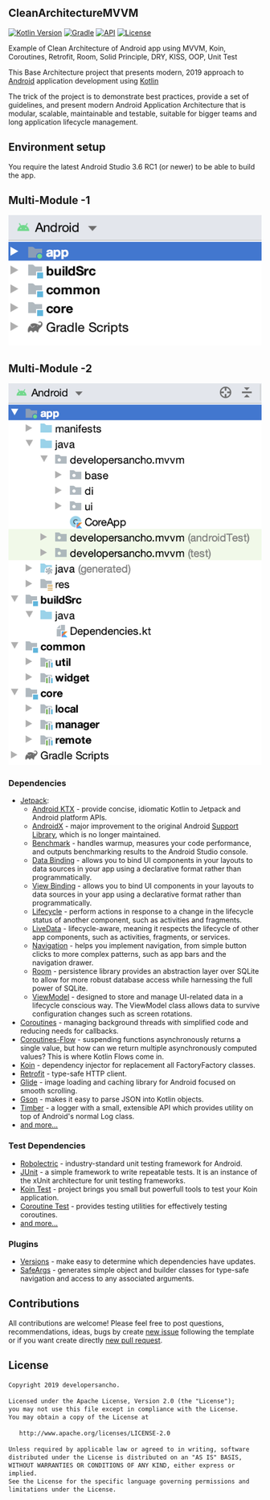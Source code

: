## CleanArchitectureMVVM
[![Kotlin Version](https://img.shields.io/badge/kotlin-1.3.61-blue.svg)](http://kotlinlang.org/)
[![Gradle](https://lv.binarybabel.org/catalog-api/gradle/latest.svg)](https://lv.binarybabel.org/catalog/gradle/latest)
[![API](https://img.shields.io/badge/API-19%2B-blue.svg?style=flat)](https://android-arsenal.com/api?level=21)
[![License](https://img.shields.io/badge/License-Apache%202.0-lightgrey.svg)](http://www.apache.org/licenses/LICENSE-2.0)

Example of Clean Architecture of Android app using MVVM, Koin, Coroutines, Retrofit, Room, Solid Principle, DRY, KISS, OOP, Unit Test

This Base Architecture project that presents modern, 2019 approach to [Android](https://www.android.com/) application development 
using [Kotlin](https://kotlinlang.org/)

The trick of the project is to demonstrate best practices, provide a set of guidelines, and present modern Android Application Architecture 
that is modular, scalable, maintainable and testable, suitable for bigger teams and long application lifecycle management.

## Environment setup
You require the latest Android Studio 3.6 RC1 (or newer) to be able to build the app.

## Multi-Module -1
![Module Structure](screenshots/module-1.png "Multi-Module 1")

## Multi-Module -2
![Module Structure](screenshots/module-2.png "Multi-Module 2")

### Dependencies

-   [Jetpack](https://developer.android.com/jetpack):
    -   [Android KTX](https://developer.android.com/kotlin/ktx.html) - provide concise, idiomatic Kotlin to Jetpack and Android platform APIs.
    -   [AndroidX](https://developer.android.com/jetpack/androidx) - major improvement to the original Android [Support Library](https://developer.android.com/topic/libraries/support-library/index), which is no longer maintained.
    -   [Benchmark](https://developer.android.com/studio/profile/benchmark.html) - handles warmup, measures your code performance, and outputs benchmarking results to the Android Studio console.
    -   [Data Binding](https://developer.android.com/topic/libraries/data-binding/) - allows you to bind UI components in your layouts to data sources in your app using a declarative format rather than programmatically.
    -   [View Binding](https://developer.android.com/topic/libraries/view-binding/) - allows you to bind UI components in your layouts to data sources in your app using a declarative format rather than programmatically.
    -   [Lifecycle](https://developer.android.com/topic/libraries/architecture/lifecycle) - perform actions in response to a change in the lifecycle status of another component, such as activities and fragments.
    -   [LiveData](https://developer.android.com/topic/libraries/architecture/livedata) - lifecycle-aware, meaning it respects the lifecycle of other app components, such as activities, fragments, or services.
    -   [Navigation](https://developer.android.com/guide/navigation/) - helps you implement navigation, from simple button clicks to more complex patterns, such as app bars and the navigation drawer.
    -   [Room](https://developer.android.com/topic/libraries/architecture/room) - persistence library provides an abstraction layer over SQLite to allow for more robust database access while harnessing the full power of SQLite.
    -   [ViewModel](https://developer.android.com/topic/libraries/architecture/viewmodel) - designed to store and manage UI-related data in a lifecycle conscious way. The ViewModel class allows data to survive configuration changes such as screen rotations.
-   [Coroutines](https://kotlinlang.org/docs/reference/coroutines-overview.html) - managing background threads with simplified code and reducing needs for callbacks.
-   [Coroutines-Flow](https://kotlinlang.org/docs/reference/coroutines/flow.html) - suspending functions asynchronously returns a single value, but how can we return multiple asynchronously computed values? This is where Kotlin Flows come in.
-   [Koin](https://insert-koin.io/) - dependency injector for replacement all FactoryFactory classes.
-   [Retrofit](https://square.github.io/retrofit/) - type-safe HTTP client.
-   [Glide](https://github.com/bumptech/glide) -  image loading and caching library for Android focused on smooth scrolling.
-   [Gson](https://github.com/google/gson) - makes it easy to parse JSON into Kotlin objects.
-   [Timber](https://github.com/JakeWharton/timber) - a logger with a small, extensible API which provides utility on top of Android's normal Log class.
-   [and more...](https://github.com/developersancho/CleanArchitectureMVVM/blob/development/buildSrc/src/main/java/Dependencies.kt)

### Test Dependencies

-   [Robolectric](https://github.com/robolectric/robolectric) - industry-standard unit testing framework for Android.
-   [JUnit](https://github.com/junit-team/junit4) - a simple framework to write repeatable tests. It is an instance of the xUnit architecture for unit testing frameworks.
-   [Koin Test](https://start.insert-koin.io/#/getting-started/testing) - project brings you small but powerfull tools to test your Koin application.
-   [Coroutine Test](https://github.com/Kotlin/kotlinx.coroutines/tree/master/kotlinx-coroutines-test) - provides testing utilities for effectively testing coroutines.
-   [and more...](https://github.com/developersancho/CleanArchitectureMVVM/blob/development/buildSrc/src/main/java/Dependencies.kt)

### Plugins
-   [Versions](https://github.com/ben-manes/gradle-versions-plugin) - make easy to determine which dependencies have updates.
-   [SafeArgs](https://developer.android.com/guide/navigation/navigation-pass-data#Safe-args) - generates simple object and builder classes for type-safe navigation and access to any associated arguments.

## Contributions

All contributions are welcome!
Please feel free to post questions, recommendations, ideas, bugs by create [new issue](https://github.com/developersancho/CleanArchitectureMVVM/issues/new) following the template or if you want create directly [new pull request](https://github.com/developersancho/CleanArchitectureMVVM/compare).

## License
    Copyright 2019 developersancho.
    
    Licensed under the Apache License, Version 2.0 (the "License");
    you may not use this file except in compliance with the License.
    You may obtain a copy of the License at

       http://www.apache.org/licenses/LICENSE-2.0

    Unless required by applicable law or agreed to in writing, software
    distributed under the License is distributed on an "AS IS" BASIS,
    WITHOUT WARRANTIES OR CONDITIONS OF ANY KIND, either express or implied.
    See the License for the specific language governing permissions and
    limitations under the License.